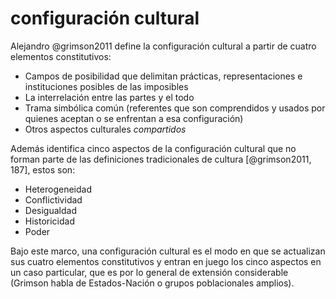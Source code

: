 # configuración cultural

Alejandro @grimson2011 define la configuración cultural a partir de cuatro elementos constitutivos:

* Campos de posibilidad que delimitan prácticas, representaciones e instituciones posibles de las imposibles
* La interrelación entre las partes y el todo
* Trama simbólica común (referentes que son comprendidos y usados por quienes aceptan o se enfrentan a esa configuración)
* Otros aspectos culturales *compartidos*

Además identifica cinco aspectos de la configuración cultural que no forman parte de las definiciones tradicionales de cultura [@grimson2011, 187], estos son:

* Heterogeneidad
* Conflictividad
* Desigualdad
* Historicidad
* Poder

Bajo este marco, una configuración cultural es el modo en que se actualizan sus cuatro elementos constitutivos y entran en juego los cinco aspectos en un caso particular, que es por lo general de extensión considerable (Grimson habla de Estados-Nación o grupos poblacionales amplios).
